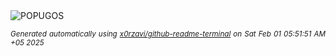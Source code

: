 <div align="justify">
<picture>
    <source media="(prefers-color-scheme: dark)" srcset="https://i.ibb.co/vCYfDBFB/output-gif.gif">
    <source media="(prefers-color-scheme: light)" srcset="https://i.ibb.co/vCYfDBFB/output-gif.gif">
    <img alt="POPUGOS" src="https://i.ibb.co/vCYfDBFB/output-gif.gif">
</picture>

<sub><i>Generated automatically using [x0rzavi/github-readme-terminal](https://github.com/x0rzavi/github-readme-terminal) on Sat Feb 01 05:51:51 AM +05 2025</i></sub>
</div>